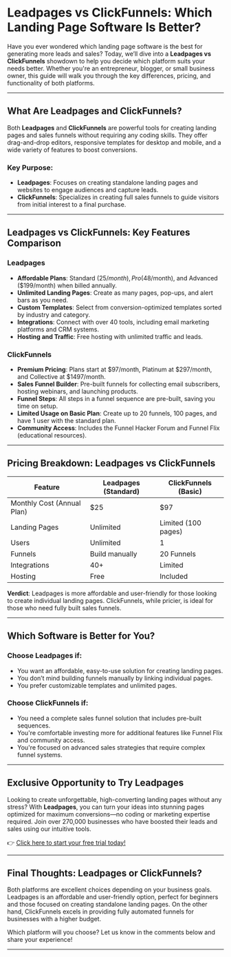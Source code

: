 # Leadpages vs ClickFunnels: Which Landing Page Software Is Better?

Have you ever wondered which landing page software is the best for generating more leads and sales? Today, we’ll dive into a **Leadpages vs ClickFunnels** showdown to help you decide which platform suits your needs better. Whether you're an entrepreneur, blogger, or small business owner, this guide will walk you through the key differences, pricing, and functionality of both platforms.

---

## What Are Leadpages and ClickFunnels?

Both **Leadpages** and **ClickFunnels** are powerful tools for creating landing pages and sales funnels without requiring any coding skills. They offer drag-and-drop editors, responsive templates for desktop and mobile, and a wide variety of features to boost conversions.

### Key Purpose:
- **Leadpages**: Focuses on creating standalone landing pages and websites to engage audiences and capture leads.
- **ClickFunnels**: Specializes in creating full sales funnels to guide visitors from initial interest to a final purchase.

---

## Leadpages vs ClickFunnels: Key Features Comparison

### **Leadpages**
- **Affordable Plans**: Standard ($25/month), Pro ($48/month), and Advanced ($199/month) when billed annually.
- **Unlimited Landing Pages**: Create as many pages, pop-ups, and alert bars as you need.
- **Custom Templates**: Select from conversion-optimized templates sorted by industry and category.
- **Integrations**: Connect with over 40 tools, including email marketing platforms and CRM systems.
- **Hosting and Traffic**: Free hosting with unlimited traffic and leads.

### **ClickFunnels**
- **Premium Pricing**: Plans start at $97/month, Platinum at $297/month, and Collective at $1497/month.
- **Sales Funnel Builder**: Pre-built funnels for collecting email subscribers, hosting webinars, and launching products.
- **Funnel Steps**: All steps in a funnel sequence are pre-built, saving you time on setup.
- **Limited Usage on Basic Plan**: Create up to 20 funnels, 100 pages, and have 1 user with the standard plan.
- **Community Access**: Includes the Funnel Hacker Forum and Funnel Flix (educational resources).

---

## Pricing Breakdown: Leadpages vs ClickFunnels

| Feature                      | **Leadpages (Standard)** | **ClickFunnels (Basic)** |
|------------------------------|--------------------------|---------------------------|
| Monthly Cost (Annual Plan)   | $25                     | $97                      |
| Landing Pages                | Unlimited               | Limited (100 pages)      |
| Users                        | Unlimited               | 1                        |
| Funnels                      | Build manually          | 20 Funnels               |
| Integrations                 | 40+                     | Limited                  |
| Hosting                      | Free                    | Included                 |

**Verdict**: Leadpages is more affordable and user-friendly for those looking to create individual landing pages. ClickFunnels, while pricier, is ideal for those who need fully built sales funnels.

---

## Which Software is Better for You?

### Choose **Leadpages** if:
- You want an affordable, easy-to-use solution for creating landing pages.
- You don’t mind building funnels manually by linking individual pages.
- You prefer customizable templates and unlimited pages.

### Choose **ClickFunnels** if:
- You need a complete sales funnel solution that includes pre-built sequences.
- You're comfortable investing more for additional features like Funnel Flix and community access.
- You're focused on advanced sales strategies that require complex funnel systems.

---

## Exclusive Opportunity to Try Leadpages

Looking to create unforgettable, high-converting landing pages without any stress? With **Leadpages**, you can turn your ideas into stunning pages optimized for maximum conversions—no coding or marketing expertise required. Join over 270,000 businesses who have boosted their leads and sales using our intuitive tools.  

👉 [Click here to start your free trial today!](https://bit.ly/LEadPages)

---

## Final Thoughts: Leadpages or ClickFunnels?

Both platforms are excellent choices depending on your business goals. Leadpages is an affordable and user-friendly option, perfect for beginners and those focused on creating standalone landing pages. On the other hand, ClickFunnels excels in providing fully automated funnels for businesses with a higher budget.

Which platform will you choose? Let us know in the comments below and share your experience!

---
